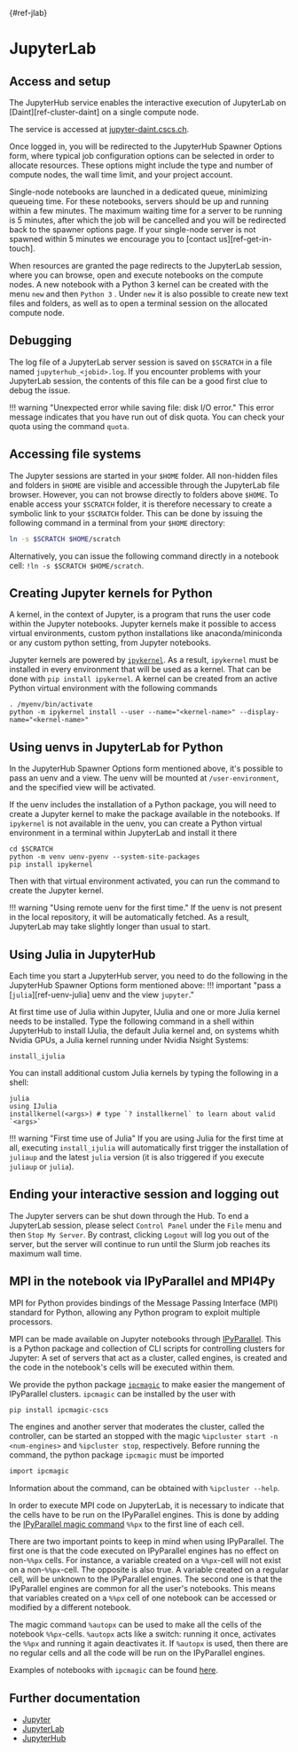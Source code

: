 [](){#ref-jlab}
# JupyterLab

## Access and setup

The JupyterHub service enables the interactive execution of JupyterLab on [Daint][ref-cluster-daint] on a single compute node.

The service is accessed at [jupyter-daint.cscs.ch](https://jupyter-daint.cscs.ch/).

Once logged in, you will be redirected to the JupyterHub Spawner Options form, where typical job configuration options can be selected in order to allocate resources. These options might include the type and number of compute nodes, the wall time limit, and your project account.

Single-node notebooks are launched in a dedicated queue, minimizing queueing time. For these notebooks, servers should be up and running within a few minutes. The maximum waiting time for a server to be running is 5 minutes, after which the job will be cancelled and you will be redirected back to the spawner options page. If your single-node server is not spawned within 5 minutes we encourage you to [contact us][ref-get-in-touch].

When resources are granted the page redirects to the JupyterLab session, where you can browse, open and execute notebooks on the compute nodes. A new notebook with a Python 3 kernel can be created with the menu `new` and then `Python 3` . Under `new` it is also possible to create new text files and folders, as well as to open a terminal session on the allocated compute node.

## Debugging

The log file of a JupyterLab server session is saved on `$SCRATCH` in a file named `jupyterhub_<jobid>.log`. If you encounter problems with your JupyterLab session, the contents of this file can be a good first clue to debug the issue.

!!! warning "Unexpected error while saving file: disk I/O error."
    This error message indicates that you have run out of disk quota.
    You can check your quota using the command `quota`.

## Accessing file systems

The Jupyter sessions are started in your `$HOME` folder. All non-hidden files and folders in `$HOME` are visible and accessible through the JupyterLab file browser. However, you can not browse directly to folders above `$HOME`. To enable access your `$SCRATCH` folder, it is therefore necessary to create a symbolic link to your `$SCRATCH` folder. This can be done by issuing the following command in a terminal from your `$HOME` directory:

```bash
ln -s $SCRATCH $HOME/scratch
```

Alternatively, you can issue the following command directly in a notebook cell: `!ln -s $SCRATCH $HOME/scratch`.

## Creating Jupyter kernels for Python

A kernel, in the context of Jupyter, is a program that runs the user code within the Jupyter notebooks. Jupyter kernels make it possible to access virtual environments, custom python installations like anaconda/miniconda or any custom python setting, from Jupyter notebooks.

Jupyter kernels are powered by [`ipykernel`](https://github.com/ipython/ipykernel).
As a result, `ipykernel` must be installed in every environment that will be used as a kernel.
That can be done with `pip install ipykernel`.
A kernel can be created from an active Python virtual environment with the following commands

```console title="Create a Jupyter kernel"
. /myenv/bin/activate
python -m ipykernel install --user --name="<kernel-name>" --display-name="<kernel-name>"
```

## Using uenvs in JupyterLab for Python

In the JupyterHub Spawner Options form mentioned above, it's possible to pass an uenv and a view.
The uenv will be mounted at `/user-environment`, and the specified view will be activated.

If the uenv includes the installation of a Python package, you will need to create a Jupyter kernel to make the package available in the notebooks.
If `ipykernel` is not available in the uenv, you can create a Python virtual environment in a terminal within JupyterLab and install it there

```console
cd $SCRATCH
python -m venv uenv-pyenv --system-site-packages
pip install ipykernel
```

Then with that virtual environment activated, you can run the command to create the Jupyter kernel.

!!! warning "Using remote uenv for the first time."
    If the uenv is not present in the local repository, it will be automatically fetched.
    As a result, JupyterLab may take slightly longer than usual to start.


## Using Julia in JupyterHub

Each time you start a JupyterHub server, you need to do the following in the JupyterHub Spawner Options form mentioned above:
!!! important "pass a [`julia`][ref-uenv-julia] uenv and the view `jupyter`."

At first time use of Julia within Jupyter, IJulia and one or more Julia kernel needs to be installed. 
Type the following command in a shell within JupyterHub to install IJulia, the default Julia kernel and, on systems whith Nvidia GPUs, a Julia kernel running under Nvidia Nsight Systems:
```console
install_ijulia
```

You can install additional custom Julia kernels by typing the following in a shell:
```console
julia
using IJulia
installkernel(<args>) # type `? installkernel` to learn about valid `<args>`
```

!!! warning "First time use of Julia"
    If you are using Julia for the first time at all, executing `install_ijulia` will automatically first trigger the installation of `juliaup` and the latest `julia` version (it is also triggered if you execute `juliaup` or `julia`).

## Ending your interactive session and logging out

The Jupyter servers can be shut down through the Hub. To end a JupyterLab session, please select `Control Panel` under the `File` menu and then `Stop My Server`. By contrast, clicking `Logout` will log you out of the server, but the server will continue to run until the Slurm job reaches its maximum wall time.

## MPI in the notebook via IPyParallel and MPI4Py

MPI for Python provides bindings of the Message Passing Interface (MPI) standard for Python, allowing any Python program to exploit multiple processors.

MPI can be made available on Jupyter notebooks through [IPyParallel](https://github.com/ipython/ipyparallel). This is a Python package and collection of CLI scripts for controlling clusters for Jupyter: A set of servers that act as a cluster, called engines, is created and the code in the notebook's cells will be executed within them.

We provide the python package [`ipcmagic`](https://github.com/eth-cscs/ipcluster_magic) to make easier the mangement of IPyParallel clusters. `ipcmagic` can be installed by the user with

```bash
pip install ipcmagic-cscs
```

The engines and another server that moderates the cluster, called the controller, can be started an stopped with the magic `%ipcluster start -n <num-engines>` and `%ipcluster stop`, respectively. Before running the command, the python package `ipcmagic` must be imported

```bash
import ipcmagic
```

Information about the command, can be obtained with `%ipcluster --help`.

In order to execute MPI code on JupyterLab, it is necessary to indicate that the cells have to be run on the IPyParallel engines. This is done by adding the [IPyParallel magic command](https://ipyparallel.readthedocs.io/en/latest/tutorial/magics.html) `%%px` to the first line of each cell.

There are two important points to keep in mind when using IPyParallel. The first one is that the code executed on IPyParallel engines has no effect on non-`%%px` cells. For instance, a variable created on a `%%px`-cell will not exist on a non-`%%px`-cell. The opposite is also true. A variable created on a regular cell, will be unknown to the IPyParallel engines. The second one is that the IPyParallel engines are common for all the user's notebooks. This means that variables created on a `%%px` cell of one notebook can be accessed or modified by a different notebook.

The magic command `%autopx` can be used to make all the cells of the notebook `%%px`-cells. `%autopx` acts like a switch: running it once, activates the `%%px` and running it again deactivates it. If `%autopx` is used, then there are no regular cells and all the code will be run on the IPyParallel engines.

Examples of notebooks with `ipcmagic` can be found [here](https://github.com/eth-cscs/ipcluster_magic/tree/master/examples).

## Further documentation

* [Jupyter](http://jupyter.org/)
* [JupyterLab](https://jupyterlab.readthedocs.io/en/stable/)
* [JupyterHub](https://jupyterhub.readthedocs.io/en/stable)
